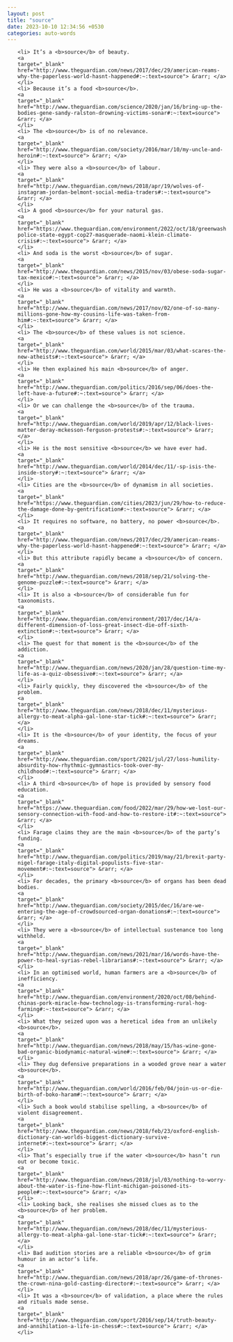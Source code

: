 ```yaml
---
layout: post
title: "source"
date: 2023-10-10 12:34:56 +0530
categories: auto-words
---
```

<ol>

    <li> It’s a <b>source</b> of beauty.
    <a 
    target="_blank" 
    href="http://www.theguardian.com/news/2017/dec/29/american-reams-why-the-paperless-world-hasnt-happened#:~:text=source"> &rarr; </a>
    </li>
    <li> Because it’s a food <b>source</b>.
    <a 
    target="_blank" 
    href="http://www.theguardian.com/science/2020/jan/16/bring-up-the-bodies-gene-sandy-ralston-drowning-victims-sonar#:~:text=source"> &rarr; </a>
    </li>
    <li> The <b>source</b> is of no relevance.
    <a 
    target="_blank" 
    href="http://www.theguardian.com/society/2016/mar/10/my-uncle-and-heroin#:~:text=source"> &rarr; </a>
    </li>
    <li> They were also a <b>source</b> of labour.
    <a 
    target="_blank" 
    href="http://www.theguardian.com/news/2018/apr/19/wolves-of-instagram-jordan-belmont-social-media-traders#:~:text=source"> &rarr; </a>
    </li>
    <li> A good <b>source</b> for your natural gas.
    <a 
    target="_blank" 
    href="https://www.theguardian.com/environment/2022/oct/18/greenwashing-police-state-egypt-cop27-masquerade-naomi-klein-climate-crisis#:~:text=source"> &rarr; </a>
    </li>
    <li> And soda is the worst <b>source</b> of sugar.
    <a 
    target="_blank" 
    href="http://www.theguardian.com/news/2015/nov/03/obese-soda-sugar-tax-mexico#:~:text=source"> &rarr; </a>
    </li>
    <li> He was a <b>source</b> of vitality and warmth.
    <a 
    target="_blank" 
    href="http://www.theguardian.com/news/2017/nov/02/one-of-so-many-millions-gone-how-my-cousins-life-was-taken-from-him#:~:text=source"> &rarr; </a>
    </li>
    <li> The <b>source</b> of these values is not science.
    <a 
    target="_blank" 
    href="http://www.theguardian.com/world/2015/mar/03/what-scares-the-new-atheists#:~:text=source"> &rarr; </a>
    </li>
    <li> He then explained his main <b>source</b> of anger.
    <a 
    target="_blank" 
    href="http://www.theguardian.com/politics/2016/sep/06/does-the-left-have-a-future#:~:text=source"> &rarr; </a>
    </li>
    <li> Or we can challenge the <b>source</b> of the trauma.
    <a 
    target="_blank" 
    href="http://www.theguardian.com/world/2019/apr/12/black-lives-matter-deray-mckesson-ferguson-protests#:~:text=source"> &rarr; </a>
    </li>
    <li> He is the most sensitive <b>source</b> we have ever had.
    <a 
    target="_blank" 
    href="http://www.theguardian.com/world/2014/dec/11/-sp-isis-the-inside-story#:~:text=source"> &rarr; </a>
    </li>
    <li> Cities are the <b>source</b> of dynamism in all societies.
    <a 
    target="_blank" 
    href="https://www.theguardian.com/cities/2023/jun/29/how-to-reduce-the-damage-done-by-gentrification#:~:text=source"> &rarr; </a>
    </li>
    <li> It requires no software, no battery, no power <b>source</b>.
    <a 
    target="_blank" 
    href="http://www.theguardian.com/news/2017/dec/29/american-reams-why-the-paperless-world-hasnt-happened#:~:text=source"> &rarr; </a>
    </li>
    <li> But this attribute rapidly became a <b>source</b> of concern.
    <a 
    target="_blank" 
    href="http://www.theguardian.com/news/2018/sep/21/solving-the-genome-puzzle#:~:text=source"> &rarr; </a>
    </li>
    <li> It is also a <b>source</b> of considerable fun for taxonomists.
    <a 
    target="_blank" 
    href="http://www.theguardian.com/environment/2017/dec/14/a-different-dimension-of-loss-great-insect-die-off-sixth-extinction#:~:text=source"> &rarr; </a>
    </li>
    <li> The quest for that moment is the <b>source</b> of the addiction.
    <a 
    target="_blank" 
    href="http://www.theguardian.com/news/2020/jan/28/question-time-my-life-as-a-quiz-obsessive#:~:text=source"> &rarr; </a>
    </li>
    <li> Fairly quickly, they discovered the <b>source</b> of the problem.
    <a 
    target="_blank" 
    href="http://www.theguardian.com/news/2018/dec/11/mysterious-allergy-to-meat-alpha-gal-lone-star-tick#:~:text=source"> &rarr; </a>
    </li>
    <li> It is the <b>source</b> of your identity, the focus of your dreams.
    <a 
    target="_blank" 
    href="http://www.theguardian.com/sport/2021/jul/27/loss-humility-absurdity-how-rhythmic-gymnastics-took-over-my-childhood#:~:text=source"> &rarr; </a>
    </li>
    <li> A third <b>source</b> of hope is provided by sensory food education.
    <a 
    target="_blank" 
    href="https://www.theguardian.com/food/2022/mar/29/how-we-lost-our-sensory-connection-with-food-and-how-to-restore-it#:~:text=source"> &rarr; </a>
    </li>
    <li> Farage claims they are the main <b>source</b> of the party’s funding.
    <a 
    target="_blank" 
    href="http://www.theguardian.com/politics/2019/may/21/brexit-party-nigel-farage-italy-digital-populists-five-star-movement#:~:text=source"> &rarr; </a>
    </li>
    <li> For decades, the primary <b>source</b> of organs has been dead bodies.
    <a 
    target="_blank" 
    href="http://www.theguardian.com/society/2015/dec/16/are-we-entering-the-age-of-crowdsourced-organ-donations#:~:text=source"> &rarr; </a>
    </li>
    <li> They were a <b>source</b> of intellectual sustenance too long withheld.
    <a 
    target="_blank" 
    href="http://www.theguardian.com/news/2021/mar/16/words-have-the-power-to-heal-syrias-rebel-librarians#:~:text=source"> &rarr; </a>
    </li>
    <li> In an optimised world, human farmers are a <b>source</b> of inefficiency.
    <a 
    target="_blank" 
    href="http://www.theguardian.com/environment/2020/oct/08/behind-chinas-pork-miracle-how-technology-is-transforming-rural-hog-farming#:~:text=source"> &rarr; </a>
    </li>
    <li> What they seized upon was a heretical idea from an unlikely <b>source</b>.
    <a 
    target="_blank" 
    href="http://www.theguardian.com/news/2018/may/15/has-wine-gone-bad-organic-biodynamic-natural-wine#:~:text=source"> &rarr; </a>
    </li>
    <li> They dug defensive preparations in a wooded grove near a water <b>source</b>.
    <a 
    target="_blank" 
    href="http://www.theguardian.com/world/2016/feb/04/join-us-or-die-birth-of-boko-haram#:~:text=source"> &rarr; </a>
    </li>
    <li> Such a book would stabilise spelling, a <b>source</b> of violent disagreement.
    <a 
    target="_blank" 
    href="http://www.theguardian.com/news/2018/feb/23/oxford-english-dictionary-can-worlds-biggest-dictionary-survive-internet#:~:text=source"> &rarr; </a>
    </li>
    <li> That’s especially true if the water <b>source</b> hasn’t run out or become toxic.
    <a 
    target="_blank" 
    href="http://www.theguardian.com/news/2018/jul/03/nothing-to-worry-about-the-water-is-fine-how-flint-michigan-poisoned-its-people#:~:text=source"> &rarr; </a>
    </li>
    <li> Looking back, she realises she missed clues as to the <b>source</b> of her problem.
    <a 
    target="_blank" 
    href="http://www.theguardian.com/news/2018/dec/11/mysterious-allergy-to-meat-alpha-gal-lone-star-tick#:~:text=source"> &rarr; </a>
    </li>
    <li> Bad audition stories are a reliable <b>source</b> of grim humour in an actor’s life.
    <a 
    target="_blank" 
    href="http://www.theguardian.com/news/2018/apr/26/game-of-thrones-the-crown-nina-gold-casting-director#:~:text=source"> &rarr; </a>
    </li>
    <li> It was a <b>source</b> of validation, a place where the rules and rituals made sense.
    <a 
    target="_blank" 
    href="http://www.theguardian.com/sport/2016/sep/14/truth-beauty-and-annihilation-a-life-in-chess#:~:text=source"> &rarr; </a>
    </li>
